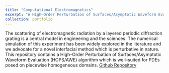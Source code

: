 ```yaml
---
title: "Computational Electromagnetics"
excerpt: "A High–Order Perturbation of Surfaces/Asymptotic Waveform Evaluation (HOPS/AWE) algorithm for Grating Scattering Problems<br/><img src='/images/refl_map.png'>"
collection: portfolio
---
```


The scattering of electromagnetic radiation by a layered periodic diffraction grating is a central model in engineering and the sciences. The numerical simulation of this experiment has been widely explored in the literature and we advocate for a novel interfacial method which is perturbative in nature. This repository contains a High–Order Perturbation of Surfaces/Asymptotic Waveform Evaluation (HOPS/AWE) algorithm which is well–suited for PDEs posed on piecewise homogeneous domains. [Github Repository](https://github.com/matthewshawnkehoe/HOPS-AWE-Grating-Scattering)